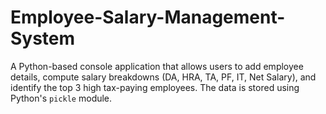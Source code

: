 # Employee-Salary-Management-System
A Python-based console application that allows users to add employee details, compute salary breakdowns (DA, HRA, TA, PF, IT, Net Salary), and identify the top 3 high tax-paying employees. The data is stored using Python's `pickle` module.

